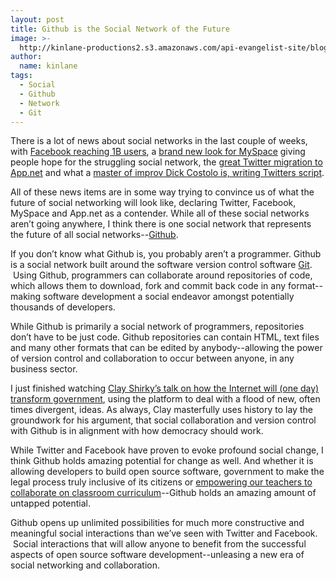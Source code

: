 ```yaml
---
layout: post
title: Github is the Social Network of the Future
image: >-
  http://kinlane-productions2.s3.amazonaws.com/api-evangelist-site/blog/github-logo-transparent.png
author:
  name: kinlane
tags:
  - Social
  - Github
  - Network
  - Git
---
```

There is a lot of news about social networks in the last couple of weeks, with [Facebook reaching 1B users](http://go.bloomberg.com/tech-blog/2012-10-04-facebook-grows-to-1-billion-users-creates-video-to-show-global-reach/), a [brand new look for MySpace](http://www.altpress.com/news/entry/myspace_gets_new_look_stays_true_to_its_roots) giving people hope for the struggling social network, the [great Twitter migration to App.net](http://apivoice.com/2012/10/04/has-the-great-twitter-migration-to-app.net-begun/ "great twitter migration to app.net") and what a [master of improv Dick Costolo is, writing Twitters script](http://www.nytimes.com/2012/10/07/technology/dick-costolo-of-twitter-an-improv-master-writing-its-script.html).

All of these news items are in some way trying to convince us of what the future of social networking will look like, declaring Twitter, Facebook, MySpace and App.net as a contender. While all of these social networks aren’t going anywhere, I think there is one social network that represents the future of all social networks--[Github](https://github.com/ "Github").

If you don’t know what Github is, you probably aren’t a programmer. Github is a social network built around the software version control software [Git](http://en.wikipedia.org/wiki/Git_\(software\) "Git").  Using Github, programmers can collaborate around repositories of code, which allows them to download, fork and commit back code in any format--making software development a social endeavor amongst potentially thousands of developers.

While Github is primarily a social network of programmers, repositories don’t have to be just code. Github repositories can contain HTML, text files and many other formats that can be edited by anybody--allowing the power of version control and collaboration to occur between anyone, in any business sector.

I just finished watching [Clay Shirky’s talk on how the Internet will (one day) transform government](http://www.ted.com/talks/lang/en/clay_shirky_how_the_internet_will_one_day_transform_government.html), using the platform to deal with a flood of new, often times divergent, ideas. As always, Clay masterfully uses history to lay the groundwork for his argument, that social collaboration and version control with Github is in alignment with how democracy should work.

While Twitter and Facebook have proven to evoke profound social change, I think Github holds amazing potential for change as well. And whether it is allowing developers to build open source software, government to make the legal process truly inclusive of its citizens or [empowering our teachers to collaborate on classroom curriculum](http://www.hackeducation.com/2012/07/16/github-for-education-revisited/ "empowering teachers to collaborate on curriculum with Github")\--Github holds an amazing amount of untapped potential.

Github opens up unlimited possibilities for much more constructive and meaningful social interactions than we’ve seen with Twitter and Facebook.  Social interactions that will allow anyone to benefit from the successful aspects of open source software development--unleasing a new era of social networking and collaboration.